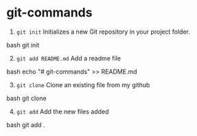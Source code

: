 # git-commands
1. `git init`
Initializes a new Git repository in your project folder.

bash
git init

2. `git add README.md`
Add a readme file

bash
echo "# git-commands" >> README.md

3. `git clone`
Clone an existing file from my github

bash
git clone

4. `git add`
Add the new files added

bash
git add .